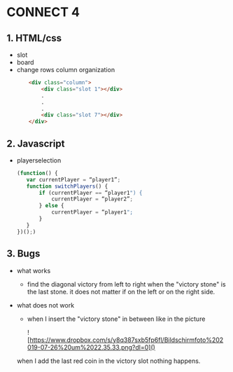 # CONNECT 4

## 1. HTML/css

* slot
* board
* change rows column organization

 ```HTML
        <div class="column">
            <div class="slot 1"></div>
            .
            .
            .
            <div class="slot 7"></div>
        </div>
````



## 2. Javascript

* playerselection

  ```javascript
  (function() {
     var currentPlayer = “player1”;
     function switchPlayers() {
         if (currentPlayer == “player1") {
             currentPlayer = “player2”;
         } else {
             currentPlayer = “player1";
         }
     }
  })();)
  ```



## 3. Bugs

+ what works

  + find the diagonal victory from left to right when the "victory stone" is the last stone. it does not matter if on the left or on the right side.

+ what does not work

  + when I insert the "victory stone" in between like in the picture

    ![https://www.dropbox.com/s/y8q387sxb5fp6fl/Bildschirmfoto%202019-07-26%20um%2022.35.33.png?dl=0]()

  when I add the last red coin in the victory slot nothing happens. 
